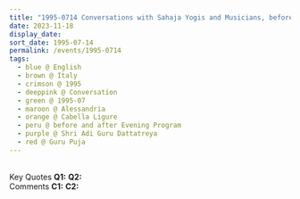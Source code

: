 ```yaml
---
title: "1995-0714 Conversations with Sahaja Yogis and Musicians, before and after the Evening Program, Friday before Guru Pūjā, Hangar, Cabella Ligure, Alessandria, Italy"
date: 2023-11-18
display_date: 
sort_date: 1995-07-14
permalink: /events/1995-0714
tags:
  - blue @ English
  - brown @ Italy
  - crimson @ 1995
  - deeppink @ Conversation
  - green @ 1995-07
  - maroon @ Alessandria
  - orange @ Cabella Ligure
  - peru @ before and after Evening Program
  - purple @ Shri Adi Guru Dattatreya
  - red @ Guru Puja
---
```


<br>

<wave-list>
  <list-title color="DarkSeaGreen" width="55">Key Quotes</list-title>
  <list-item color="BlanchedAlmond" width="280"><b>Q1:</b> <i></i></list-item>
  <list-item color="Lavender" width="280"><b>Q2:</b> <i></i></list-item>
</wave-list>

<br>

<wave-list>
  <list-title color="DarkSeaGreen" width="55">Comments</list-title>
  <list-item color="BlanchedAlmond" width="280"><b>C1:</b> <i></i></list-item>
  <list-item color="Lavender" width="280"><b>C2:</b> <i></i></list-item>
</wave-list>